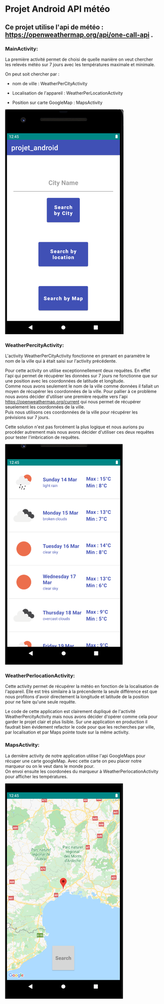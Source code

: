  # Projet Android API météo
 
 
 ## Ce projet utilise l'api de météo : https://openweathermap.org/api/one-call-api .
 
 
 ### MainActivity:
 
 La première activité permet de choisi de quelle manière on veut chercher les relevés météo sur 7 jours avec les températures maximale et minimale.

 On peut soit chercher par : 
  
  - nom de ville :  WeatherPerCityActivity
  
  - Localisation de l'appareil : WeatherPerLocationActivity
 
  - Position sur carte GoogleMap : MapsActivity
  
![](srcReadme/MainAct.png)


### WeatherPercityActivity:

L'activity WeatherPerCityActivity fonctionne en prenant en paramètre le nom de la ville qui à était saisi sur l'activity précédente. 

Pour cette activity on utilise exceptionnellement deux requêtes. En effet l'api qui permet de récupérer les données sur 7 jours ne fonctionne que sur une position avec les coordonnées de latitude et longitude.  
Comme nous avons seulement le nom de la ville comme données il fallait un moyen de récupérer les coordonnées de la ville. Pour pallier à ce problème nous avons décider d'utiliser une première requête vers l'api https://openweathermap.org/current qui nous permet de récupérer seuelement les coordonnées de la ville.    
Puis nous utilisons ces coordonnées de la ville pour récupérer les prévisions sur 7 jours.

Cette solution n'est pas forcément la plus logique et nous aurions pu procéder autrement mais nous avons décider d'utiliser ces deux requêtes pour tester l'imbrication de requêtes. 


![](srcReadme/meteoList.png)


### WeatherPerlocationActivity:

Cette activity permet de récupérer la météo en fonction de la localisation de l'appareil.
Elle est très similaire à la précendente la seule différence est que nous profitons d'avoir directement la longitude et latitude de la position pour ne faire qu'une seule requête.

Le code de cette application est clairement dupliqué de l'activité WeatherPercityActivity mais nous avons décider d'opérer comme cela pour garder le projet clair et plus lisible. 
Sur une application en production il faudrait bien évidement refactor le code pour que les recherches par ville, par localisation et par Maps pointe toute sur la même activity.


### MapsActivity:

La dernière activity de notre application utilise l'api GoogleMaps pour récuper une carte googleMap.
Avec cette carte on peu placer notre marqueur ou on le veut dans le monde pour.  
On envoi ensuite les coordonées du marqueur à WeatherPerlocationActivity pour afficher les températures.

![](srcReadme/MapList.png)



